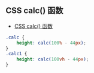 ## CSS calc() 函数

-   [CSS calc() 函数](<https://www.html.cn/book/css/values/functional/calc().htm>)

```css
.calc {
	height: calc(100% - 44px);
}
.calc1 {
	height: calc(100vh - 44px);
}
```
